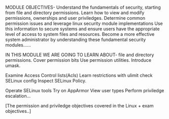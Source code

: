 MODULE OBJECTIVES-
Understand the fundamentals of security, starting from file and directory permissions.
Learn how to view and modify permissions, ownerships and user priviledges.
Determine common permission issues and leverage linux security module implementations
Use this information to secure systems and ensure users have the appropriate level of access to system files and resources.
Become a more effective system administrator by understanding these fundamental security modules......

IN THIS MODULE WE ARE GOING TO LEARN ABOUT-
file and directory permissions.
Cover permission bits
Use permission utilities.
Introduce umask.

Examine Access Control lists(Acls)
Learn restrictions with ulimit
check SELinux config
Inspect SELinux Policy.

Operate SELinux tools
Try on AppArmor
View user types
Perform priviledge escalation...

[The permission and priviledge objectives covered in the Linux + exam objectives..]


